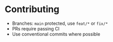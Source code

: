 # Contributing
- Branches: `main` protected, use `feat/*` or `fix/*`
- PRs require passing CI
- Use conventional commits where possible
